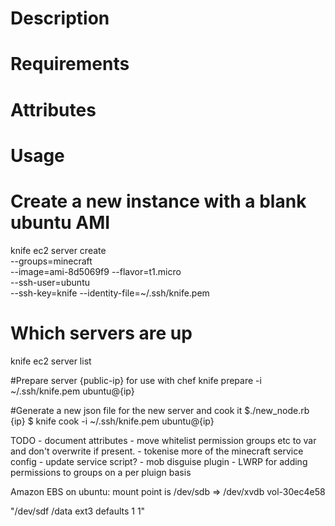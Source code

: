 Description
===========

Requirements
============

Attributes
==========

Usage
=====

# Create a new instance with a blank ubuntu AMI
knife ec2 server create \
  --groups=minecraft \
  --image=ami-8d5069f9 --flavor=t1.micro \
  --ssh-user=ubuntu \
  --ssh-key=knife --identity-file=~/.ssh/knife.pem

# Which servers are up
knife ec2 server list

#Prepare server {public-ip} for use with chef
knife prepare -i ~/.ssh/knife.pem ubuntu@{ip}

#Generate a new json file for the new server and cook it
$./new_node.rb {ip}
$ knife cook -i ~/.ssh/knife.pem ubuntu@{ip}


TODO - document attributes
     - move whitelist permission groups etc to var and don't overwrite if present.
     - tokenise more of the minecraft service config
     - update service script?
     - mob disguise plugin
     - LWRP for adding permissions to groups on a per pluign basis


Amazon EBS on ubuntu:
mount point is /dev/sdb => /dev/xvdb
vol-30ec4e58

"/dev/sdf /data ext3 defaults 1 1"



